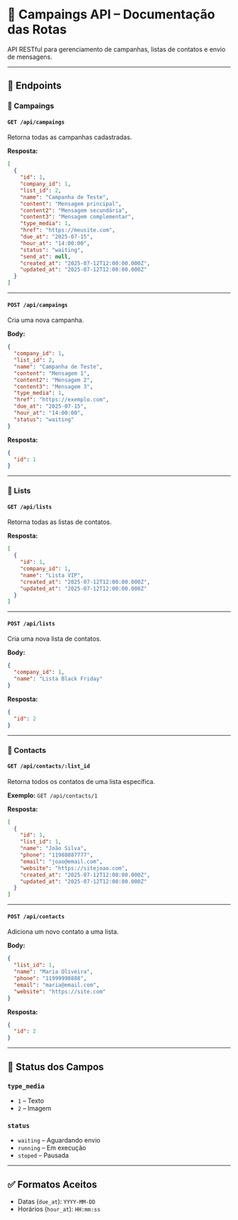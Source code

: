# 📣 Campaings API – Documentação das Rotas

API RESTful para gerenciamento de campanhas, listas de contatos e envio de mensagens.

---

## 🔗 Endpoints

### 🔹 Campaings

#### `GET /api/campaings`

Retorna todas as campanhas cadastradas.

**Resposta:**

```json
[
  {
    "id": 1,
    "company_id": 1,
    "list_id": 2,
    "name": "Campanha de Teste",
    "content": "Mensagem principal",
    "content2": "Mensagem secundária",
    "content3": "Mensagem complementar",
    "type_media": 1,
    "href": "https://meusite.com",
    "due_at": "2025-07-15",
    "hour_at": "14:00:00",
    "status": "waiting",
    "send_at": null,
    "created_at": "2025-07-12T12:00:00.000Z",
    "updated_at": "2025-07-12T12:00:00.000Z"
  }
]
```

---

#### `POST /api/campaings`

Cria uma nova campanha.

**Body:**

```json
{
  "company_id": 1,
  "list_id": 2,
  "name": "Campanha de Teste",
  "content": "Mensagem 1",
  "content2": "Mensagem 2",
  "content3": "Mensagem 3",
  "type_media": 1,
  "href": "https://exemplo.com",
  "due_at": "2025-07-15",
  "hour_at": "14:00:00",
  "status": "waiting"
}
```

**Resposta:**

```json
{
  "id": 1
}
```

---

### 🔹 Lists

#### `GET /api/lists`

Retorna todas as listas de contatos.

**Resposta:**

```json
[
  {
    "id": 1,
    "company_id": 1,
    "name": "Lista VIP",
    "created_at": "2025-07-12T12:00:00.000Z",
    "updated_at": "2025-07-12T12:00:00.000Z"
  }
]
```

---

#### `POST /api/lists`

Cria uma nova lista de contatos.

**Body:**

```json
{
  "company_id": 1,
  "name": "Lista Black Friday"
}
```

**Resposta:**

```json
{
  "id": 2
}
```

---

### 🔹 Contacts

#### `GET /api/contacts/:list_id`

Retorna todos os contatos de uma lista específica.

**Exemplo:** `GET /api/contacts/1`

**Resposta:**

```json
[
  {
    "id": 1,
    "list_id": 1,
    "name": "João Silva",
    "phone": "11988887777",
    "email": "joao@email.com",
    "website": "https://sitejoao.com",
    "created_at": "2025-07-12T12:00:00.000Z",
    "updated_at": "2025-07-12T12:00:00.000Z"
  }
]
```

---

#### `POST /api/contacts`

Adiciona um novo contato a uma lista.

**Body:**

```json
{
  "list_id": 1,
  "name": "Maria Oliveira",
  "phone": "11999998888",
  "email": "maria@email.com",
  "website": "https://site.com"
}
```

**Resposta:**

```json
{
  "id": 2
}
```

---

## 📝 Status dos Campos

### `type_media`

- `1` – Texto
- `2` – Imagem

### `status`

- `waiting` – Aguardando envio
- `running` – Em execução
- `stoped` – Pausada

---

## ✅ Formatos Aceitos

- Datas (`due_at`): `YYYY-MM-DD`
- Horários (`hour_at`): `HH:mm:ss`

